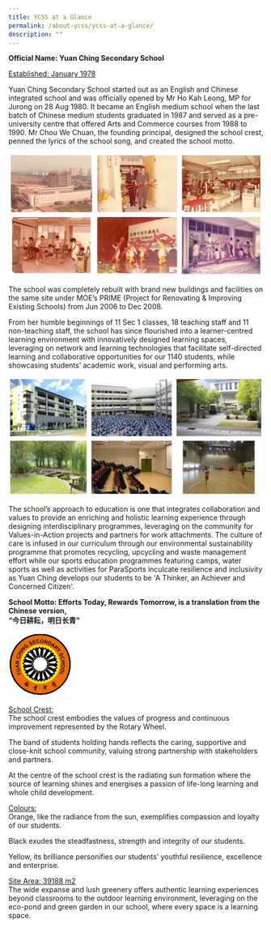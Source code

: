 ```yaml
---
title: YCSS at a Glance
permalink: /about-ycss/ycss-at-a-glance/
description: ""
---
```

**Official Name: Yuan Ching Secondary School**

<u> Established: January 1978 </u>

Yuan Ching Secondary School started out as an English and Chinese integrated school and was officially opened by Mr Ho Kah Leong, MP for Jurong on 28 Aug 1980. It became an English medium school when the last batch of Chinese medium students graduated in 1987 and served as a pre-university centre that offered Arts and Commerce courses from 1988 to 1990. Mr Chou We Chuan, the founding principal, designed the school crest, penned the lyrics of the school song, and created the school motto.

![](/images/YCSS%20at%20a%20glance.jpg)

The school was completely rebuilt with brand new buildings and facilities on the same site under MOE’s PRIME (Project for Renovating & Improving Existing Schools) from Jun 2006 to Dec 2008.

From her humble beginnings of 11 Sec 1 classes, 18 teaching staff and 11 non-teaching staff, the school has since flourished into a learner-centred learning environment with innovatively designed learning spaces, leveraging on network and learning technologies that facilitate self-directed learning and collaborative opportunities for our 1140 students, while showcasing students’ academic work, visual and performing arts.

![](/images/YCSS%20at%20a%20glance%201.jpg)

The school’s approach to education is one that integrates collaboration and values to provide an enriching and holistic learning experience through designing interdisciplinary programmes, leveraging on the community for Values-in-Action projects and partners for work attachments. The culture of care is infused in our curriculum through our environmental sustainability programme that promotes recycling, upcycling and waste management effort while our sports education programmes featuring camps, water sports as well as activities for ParaSports inculcate resilience and inclusivity as Yuan Ching develops our students to be 'A Thinker, an Achiever and Concerned Citizen'.

**School Motto: Efforts Today, Rewards Tomorrow, is a translation from the Chinese version,  
“今日耕耘，明日长青”**

<img src="/images/yuan-ching-secondary-school.jpg" 
    style="width:25%">

<u> School Crest: </u> <br>
The school crest embodies the values of progress and continuous improvement represented by the Rotary Wheel.

The band of students holding hands reflects the caring, supportive and close-knit school community, valuing strong partnership with stakeholders and partners.

At the centre of the school crest is the radiating sun formation where the source of learning shines and energises a passion of life-long learning and whole child development.

<u> Colours: </u> <br>
Orange, like the radiance from the sun, exemplifies compassion and loyalty of our students.

Black exudes the steadfastness, strength and integrity of our students.  

Yellow, its brilliance personifies our students’ youthful resilience, excellence and enterprise.

<u> Site Area: 39188 m2 </u> <br>
The wide expanse and lush greenery offers authentic learning experiences beyond classrooms to the outdoor learning environment, leveraging on the eco-pond and green garden in our school, where every space is a learning space.